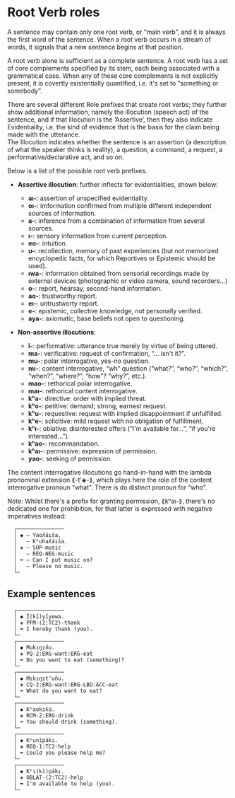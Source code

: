 # Root Verb roles

A sentence may contain only one root verb, or “main verb”, and it is always the first word of the sentence. When a root verb occurs in a stream of words, it signals that a new sentence begins at that position.

A root verb alone is sufficient as a complete sentence. A root verb has a set of core complements specified by its stem, each being associated with a grammatical case. When any of these core complements is not explicitly present, it is covertly existentially quantified, i.e. it's set to “something or somebody”.  
  
There are several different Role prefixes that create root verbs; they further show additional information, namely the illocution (speech act) of the sentence, and if that illocution is the ‘Assertive’, then they also indicate Evidentiality, i.e. the kind of evidence that is the basis for the claim being made with the utterance.  
The Illocution indicates whether the sentence is an assertion (a description of what the speaker thinks is reality), a question, a command, a request, a performative/declarative act, and so on.  
  
Below is a list of the possible root verb prefixes. 
  
* **Assertive illocution**: further inflects for evidentialities, shown below:  
  * **aı-**:   assertion of unspecified evidentiality.  
  * **oı-**:   imformation confirmed from multiple different independent sources of information.  
  * **a-**:    inference from a combination of information from several sources.  
  * **ı-**:    sensory information from current perception.  
  * **eo-**:   intuition.  
  * **u-**:    recollection, memory of past experiences (but not memorized encyclopedic facts, for which Reportives or Epistemic should be used).  
  * **ıwa-**:  information obtained from sensorial recordings made by external devices (photographic or video camera, sound recorders…)  
  * **o-**:    report, hearsay, second-hand information.  
  * **ao-**:   trustworthy report.  
  * **eı-**:   untrustworty report.  
  * **e-**:    epistemic, collective knowledge, not personally verified.  
  * **aya-**:  axiomatic, base beliefs not open to questioning.  
  
* **Non-assertive illocutions**:  
  * **ï-**:    performative: utterance true merely by virtue of being uttered.  
  * **ma-**:   verificative: request of confirmation, “… isn't it?”.  
  * **mu-**:   polar interrogative, yes-no question.  
  * **mı-**:   content interrogative, “wh” question (“what?”, “who?”, “which?”, “when?”, “where?”, “how”? “why?”, etc.).  
  * **mao-**:  rethorical polar interrogative.  
  * **maı-**:  rethorical content interrogative.  
  * **kʰa-**:  directive: order with implied threat.  
  * **kʰo-**:  petitive: demand; strong, earnest request.  
  * **kʰu-**:  requestive: request with implied disappointment if unfulfilled.  
  * **kʰe-**:  solicitive: mild request with no obligation of fulfillment.  
  * **kʰı-**:  oblative: disinterested offers (“I'm available for…”, “if you're interested…”).  
  * **kʰao-**: recommandation.  
  * **kʰaı-**: permissive: expression of permission.
  * **yao-**:  seeking of permission.  

The content interrogative illocutions go hand-in-hand with the lambda pronominal extension ⟪-tʼ◈-⟫, which plays here the role of the content interrogative pronoun “what”. There is do distinct pronoun for “who”.

Note: Whilst there's a prefix for granting permission, ⟪kʰaı-⟫, there's no dedicated one for prohibition, for that latter is expressed with negative imperatives instead:
```
  ┌───────────────
  │ ◆ — Yaoʎáıša.
  │   — Kʰuhaʎáıša.
  │ ❖ — SOP-music
  │   — REQ-NEG-music
  │ ➥ — Can I put music on?
  │   — Please no music.
  └─
```  

## Example sentences

```
  ┌───────────────  
  │ ◆ Ï(kï)yı̋yewa.
  │ ❖ PFM-(2:TC2)-thank
  │ ➥ I hereby thank (you).
  └─
  ┌───────────────  
  │ ◆ Mukıŋıñu.
  │ ❖ PQ-2:ERG-want:ERG-eat
  │ ➥ Do you want to eat (something)?
  └─
  ┌───────────────  
  │ ◆ Mıkıŋıtʼuñu.
  │ ❖ CQ-2:ERG-want:ERG-LBD:ACC-eat
  │ ➥ What do you want to eat?
  └─
  ┌───────────────  
  │ ◆ Kʰaokıƛú.
  │ ❖ RCM-2:ERG-drink
  │ ➥ You should drink (something).
  └─
  ┌───────────────  
  │ ◆ Kʰunïpákı.
  │ ❖ REQ-1:TC2-help
  │ ➥ Could you please help me?
  └─
  ┌───────────────  
  │ ◆ Kʰı(kï)pákı.
  │ ❖ OBLAT-(2:TC2)-help
  │ ➥ I'm available to help (you).
  └─

```  


 

